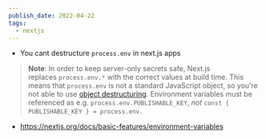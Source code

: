 ```yaml
---
publish_date: 2022-04-22
tags:
  - nextjs
---
```

- You cant destructure `process.env`  in next.js apps

> **Note**: In order to keep server-only secrets safe, Next.js replaces `process.env.*` with the correct values at build time. This means that `process.env` is not a standard JavaScript object, so you’re not able to use [object destructuring](https://developer.mozilla.org/en-US/docs/Web/JavaScript/Reference/Operators/Destructuring_assignment). Environment variables must be referenced as e.g. `process.env.PUBLISHABLE_KEY`, _not_ `const { PUBLISHABLE_KEY } = process.env`.

- https://nextjs.org/docs/basic-features/environment-variables
